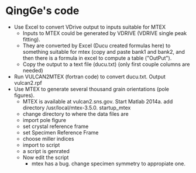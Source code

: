 # QingGe's code

* Use Excel to convert VDrive output to inputs suitable for MTEX
  - Inputs to MTEX could be generated by VDRIVE (VDRIVE single peak fitting).
  - They are converted by Excel (Ducu created formulas here) to something suitable for mtex (copy and paste bank1 and bank2, and then there is a formula in excel to compute a table ("OutPut"). 
  - Copy the output to a text file (ducu.txt) (only first couple columns are needed)
* Run VULCAN2MTEX (fortran code) to convert ducu.txt. Output vulcan2.rpf
* Use MTEX to generate several thousand grain orientations (pole figures). 
  - MTEX is available at vulcan2.sns.gov. Start Matlab 2014a. add directory /usr/local/mtex-3.5.0. startup_mtex
  - change directory to where the data files are
  - import pole figure
  - set crystal reference frame
  - set Specimen Reference Frame
  - choose miller indices
  - import to script
  - a script is genrated
  - Now edit the script
    - mtex has a bug. change specimen symmetry to appropiate one.
